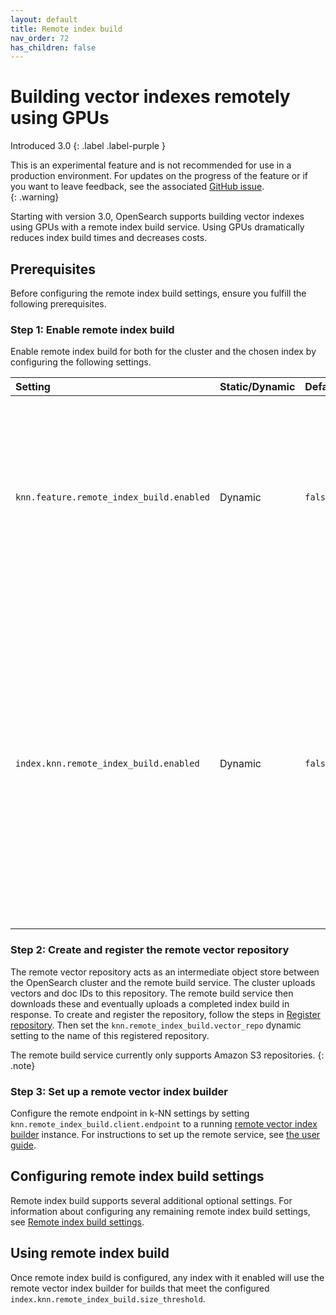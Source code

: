 ```yaml
---
layout: default
title: Remote index build
nav_order: 72
has_children: false
---
```


# Building vector indexes remotely using GPUs
Introduced 3.0 
{: .label .label-purple }

This is an experimental feature and is not recommended for use in a production environment. For updates on the progress of the feature or if you want to leave feedback, see the associated [GitHub issue](https://github.com/opensearch-project/k-NN/issues/2391).    
{: .warning}

Starting with version 3.0, OpenSearch supports building vector indexes using GPUs with a remote index build service. Using GPUs dramatically reduces index build times and decreases costs. 

## Prerequisites

Before configuring the remote index build settings, ensure you fulfill the following prerequisites.

### Step 1: Enable remote index build

Enable remote index build for both for the cluster and the chosen index by configuring the following settings.

Setting | Static/Dynamic | Default | Description
:--- | :--- | :--- | :---
`knn.feature.remote_index_build.enabled` | Dynamic | `false` | A feature flag that enables remote vector index building for the cluster. For more information about enabling feature flags, see [Experimental feature flags]({{site.url}}{{site.baseurl}}/install-and-configure/configuring-opensearch/experimental/).
`index.knn.remote_index_build.enabled` | Dynamic | `false` | Enables remote index building for the index. Currently, the remote index build service supports [Faiss]({{site.url}}{{site.baseurl}}/field-types/supported-field-types/knn-methods-engines/#faiss-engine) indexes with the `hnsw` method and the default 32-bit floating-point (`FP32`) vectors. For more information about updating dynamic settings, see [Dynamic settings]({{site.url}}{{site.baseurl}}/install-and-configure/configuring-opensearch/index/#dynamic-settings).

### Step 2: Create and register the remote vector repository

The remote vector repository acts as an intermediate object store between the OpenSearch cluster and the remote build service. The cluster uploads vectors and doc IDs to this repository. The remote build service then downloads these and eventually uploads a completed index build in response. To create and register the repository, follow the steps in [Register repository]({{site.url}}{{site.baseurl}}/tuning-your-cluster/availability-and-recovery/snapshots/snapshot-restore/#register-repository). Then set the `knn.remote_index_build.vector_repo` dynamic setting to the name of this registered repository.

The remote build service currently only supports Amazon S3 repositories.
{: .note}

### Step 3: Set up a remote vector index builder

Configure the remote endpoint in k-NN settings by setting `knn.remote_index_build.client.endpoint` to a running [remote vector index builder](https://github.com/opensearch-project/remote-vector-index-builder) instance. For instructions to set up the remote service, see [the user guide](https://github.com/opensearch-project/remote-vector-index-builder/blob/main/USER_GUIDE.md).

## Configuring remote index build settings

Remote index build supports several additional optional settings. For information about configuring any remaining remote index build settings, see [Remote index build settings]({{site.url}}{{site.baseurl}}/vector-search/settings/#remote-index-build-settings).

## Using remote index build

Once remote index build is configured, any index with it enabled will use the remote vector index builder for builds that meet the configured `index.knn.remote_index_build.size_threshold`.